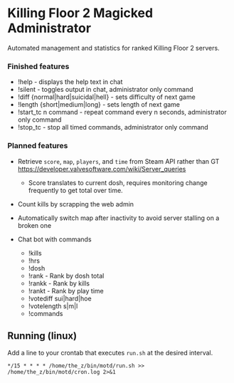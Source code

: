 # Killing Floor 2 Magicked Administrator
Automated management and statistics for ranked Killing Floor 2 servers.

### Finished features
* !help - displays the help text in chat
* !silent - toggles output in chat, administrator only command
* !diff {normal|hard|suicidal|hell} - sets difficulty of next game
* !length {short|medium|long} - sets length of next game
* !start\_tc n command - repeat command every n seconds, administrator only command
* !stop\_tc - stop all timed commands, administrator only command

### Planned features
* Retrieve `score`, `map`, `players`, and `time` from Steam API rather than GT https://developer.valvesoftware.com/wiki/Server_queries
  * Score translates to current dosh, requires monitoring change frequently to get total over time.
* Count kills by scrapping the web admin
* Automatically switch map after inactivity to avoid server stalling on a broken one

* Chat bot with commands
  * !kills
  * !hrs
  * !dosh
  * !rank - Rank by dosh total
  * !rankk - Rank by kills
  * !rankt - Rank by play time
  * !votediff sui|hard|hoe
  * !votelength s|m|l
  * !commands

## Running (linux)
Add a line to your crontab that executes `run.sh` at the desired interval. 

```*/15 * * * * /home/the_z/bin/motd/run.sh >> /home/the_z/bin/motd/cron.log 2>&1```

